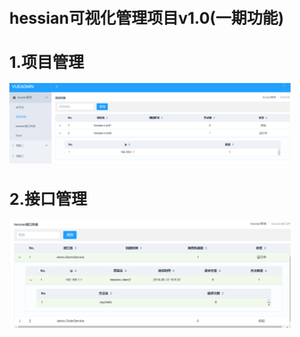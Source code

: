 # hessian可视化管理项目v1.0(一期功能)
# 1.项目管理
![image](https://github.com/chenyaoBOY/document/raw/master/image/1.png)

# 2.接口管理
![image](https://github.com/chenyaoBOY/document/raw/master/image/2.png)
